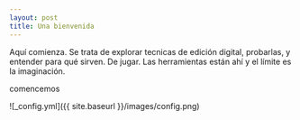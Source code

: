 ```yaml
---
layout: post
title: Una bienvenida
---
```


Aquí comienza. Se trata de explorar tecnicas de edición digital, probarlas, y entender para qué sirven. De jugar. Las herramientas están ahí y el límite es la imaginación.

comencemos

![_config.yml]({{ site.baseurl }}/images/config.png)

